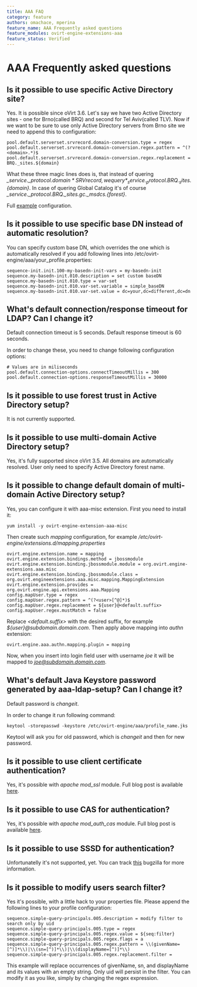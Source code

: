 ```yaml
---
title: AAA FAQ
category: feature
authors: omachace, mperina
feature_name: AAA Frequently asked questions
feature_modules: ovirt-engine-extensions-aaa
feature_status: Verified
---
```


# AAA Frequently asked questions

## Is it possible to use specific Active Directory site?

Yes. It is possible since oVirt 3.6.
Let's say we have two Active Directory sites - one for Brno(called BRQ) and second for Tel Aviv(called TLV).
Now if we want to be sure to use only Active Directory servers from Brno site we need to append this to configuration:

```
pool.default.serverset.srvrecord.domain-conversion.type = regex
pool.default.serverset.srvrecord.domain-conversion.regex.pattern = ^(?<domain>.*)$
pool.default.serverset.srvrecord.domain-conversion.regex.replacement = BRQ._sites.${domain}
```

What these three magic lines does is, that instead of quering *_service._protocol.${domain}* SRV record, we query *_service._protocol.BRQ._sites.${domain}*.
In case of quering Global Catalog it's of course *_service._protocol.BRQ._sites.gc._msdcs.{forest}*.

Full [example](https://gerrit.ovirt.org/gitweb?p=ovirt-engine-extension-aaa-ldap.git;a=blob;f=examples/ad/aaa/profile1.properties;h=58345be1807759b69315df534ead7d1bdc1e8912;hb=HEAD#) configuration.

## Is it possible to use specific base DN instead of automatic resolution?

You can specify custom base DN, which overrides the one which is automatically resolved if
you add following lines into /etc/ovirt-engine/aaa/your_profile.properties:

```
sequence-init.init.100-my-basedn-init-vars = my-basedn-init
sequence.my-basedn-init.010.description = set custom baseDN
sequence.my-basedn-init.010.type = var-set
sequence.my-basedn-init.010.var-set.variable = simple_baseDN
sequence.my-basedn-init.010.var-set.value = dc=your,dc=different,dc=dn
```

## What's default connection/response timeout for LDAP? Can I change it?

Default connection timeout is 5 seconds.
Default response timeout is 60 seconds.

In order to change these, you need to change following configuration options:

```
# Values are in miliseconds
pool.default.connection-options.connectTimeoutMillis = 300
pool.default.connection-options.responseTimeoutMillis = 30000
```

## Is it possible to use forest trust in Active Directory setup?

It is not currently supported.

## Is it possible to use multi-domain Active Directory setup?

Yes, it's fully supported since oVirt 3.5. All domains are automatically resolved. User only need to specify Active Directory forest name.

## Is it possible to change default domain of multi-domain Active Directory setup?

Yes, you can configure it with aaa-misc extension. First you need to install it:

```
yum install -y ovirt-engine-extension-aaa-misc
```

Then create such *mapping* configuration, for example */etc/ovirt-engine/extensions.d/mapping.properties*

```
ovirt.engine.extension.name = mapping
ovirt.engine.extension.bindings.method = jbossmodule
ovirt.engine.extension.binding.jbossmodule.module = org.ovirt.engine-extensions.aaa.misc
ovirt.engine.extension.binding.jbossmodule.class = org.ovirt.engineextensions.aaa.misc.mapping.MappingExtension
ovirt.engine.extension.provides = org.ovirt.engine.api.extensions.aaa.Mapping
config.mapUser.type = regex
config.mapUser.regex.pattern = ^(?<user>[^@]*)$
config.mapUser.regex.replacement = ${user}@<default.suffix>
config.mapUser.regex.mustMatch = false
```

Replace *<default.suffix>* with the desired suffix, for example *${user}@subdomain.domain.com*.
Then apply above mapping into *authn* extension:

```
ovirt.engine.aaa.authn.mapping.plugin = mapping
```

Now, when you insert into login field user with username *joe* it will be mapped to *joe@subdomain.domain.com*.

## What's default Java Keystore password generated by aaa-ldap-setup? Can I change it?

Default password is *changeit*.

In order to change it run following command:

```
keytool -storepasswd -keystore /etc/ovirt-engine/aaa/profile_name.jks
```

Keytool will ask you for old password, which is *changeit* and then for new password.

## Is it possible to use client certificate authentication?

Yes, it's possible with *apache mod_ssl* module. Full blog post is available [here](http://machacekondra.blogspot.cz/2016/02/client-certificate-authentication-with.html).

## Is it possible to use CAS for authentication?

Yes, it's possible with *apache mod_auth_cas* module. Full blog post is available [here](https://blogs.ovirt.org/2016/04/advanced-users-authentication-using-kerberos-cas-sso-and-active-directory/).

## Is it possible to use SSSD for authentication?

Unfortunatelly it's not supported, yet. You can track [this](https://bugzilla.redhat.com/show_bug.cgi?id=829292) bugzilla for more information.

## Is it possible to modify users search filter?
Yes it's possible, with a little hack to your properties file.
Please append the following lines to your profile configuration:

```
sequence.simple-query-principals.005.description = modify filter to search only by uid
sequence.simple-query-principals.005.type = regex
sequence.simple-query-principals.005.regex.value = ${seq:filter}
sequence.simple-query-principals.005.regex.flags = a
sequence.simple-query-principals.005.regex.pattern = \\(givenName=[^)]*\\)|\\(sn=[^)]*\\)|\\(displayName=[^)]*\\)
sequence.simple-query-principals.005.regex.replacement.filter = 
```

This example will replace occurrences of givenName, sn, and displayName and its values with an empty string.
Only uid will persist in the filter. You can modify it as you like, simply by changing the regex expression.

